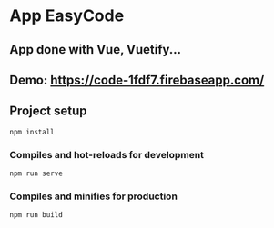 # App EasyCode

## App done with Vue, Vuetify...
## Demo: https://code-1fdf7.firebaseapp.com/

## Project setup
```
npm install
```

### Compiles and hot-reloads for development
```
npm run serve
```

### Compiles and minifies for production
```
npm run build
```

